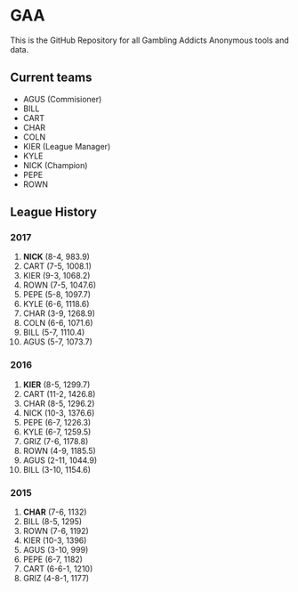 # GAA
This is the GitHub Repository for all Gambling Addicts Anonymous tools and data.

## Current teams
* AGUS (Commisioner)
* BILL
* CART
* CHAR
* COLN
* KIER (League Manager)
* KYLE
* NICK (Champion)
* PEPE
* ROWN

## League History
### 2017
1. **NICK** (8-4, 983.9)
1. CART (7-5, 1008.1)
1. KIER (9-3, 1068.2)
1. ROWN (7-5, 1047.6)
1. PEPE (5-8, 1097.7)
1. KYLE (6-6, 1118.6)
1. CHAR (3-9, 1268.9)
1. COLN (6-6, 1071.6)
1. BILL (5-7, 1110.4)
1. AGUS (5-7, 1073.7)

### 2016
1. **KIER** (8-5, 1299.7)
1. CART (11-2, 1426.8)
1. CHAR (8-5, 1296.2)
1. NICK (10-3, 1376.6)
1. PEPE (6-7, 1226.3)
1. KYLE (6-7, 1259.5)
1. GRIZ (7-6, 1178.8)
1. ROWN (4-9, 1185.5)
1. AGUS (2-11, 1044.9)
1. BILL (3-10, 1154.6)

### 2015
1. **CHAR** (7-6, 1132)
1. BILL (8-5, 1295)
1. ROWN (7-6, 1192)
1. KIER (10-3, 1396)
1. AGUS (3-10, 999)
1. PEPE (6-7, 1182)
1. CART (6-6-1, 1210)
1. GRIZ (4-8-1, 1177)
